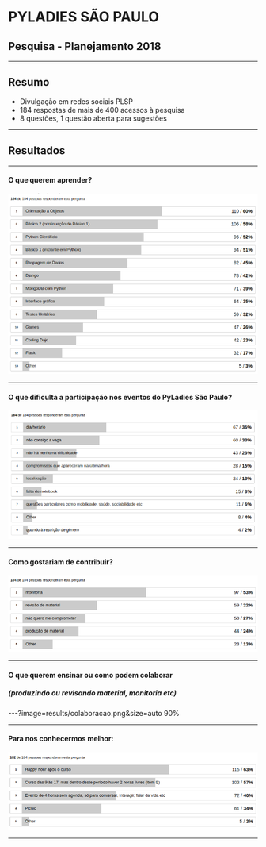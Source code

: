 # PYLADIES SÃO PAULO


## Pesquisa - Planejamento 2018

---

## Resumo


- Divulgação em redes sociais PLSP
- 184 respostas de mais de 400 acessos à pesquisa
- 8 questões, 1 questão aberta para sugestões

---

## Resultados

---

#### O que querem aprender?

![O que querem aprender?](results/o-que-querem.png)

---

#### O que dificulta a participação nos eventos do PyLadies São Paulo?

![Dificuldade](results/dificuldades.png)

---

#### Como gostariam de contribuir?

![Contribuição](results/contribuicao.png)

---

#### O que querem ensinar ou como podem colaborar
##### (produzindo ou revisando material, monitoria etc)

---?image=results/colaboracao.png&size=auto 90%

---

#### Para nos conhecermos melhor:

![Para nos conhecer](results/para-nos-conhecer.png)

---

